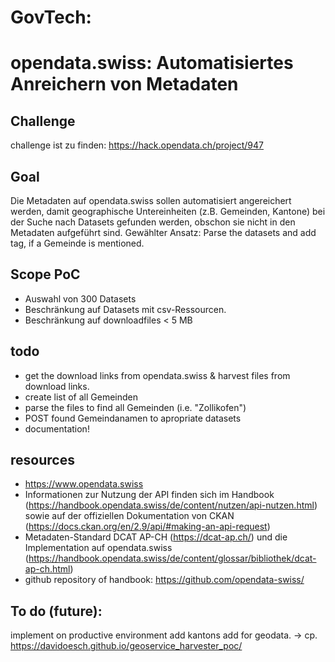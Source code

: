 # GovTech: 

# opendata.swiss: Automatisiertes Anreichern von Metadaten

## Challenge
challenge ist zu finden: https://hack.opendata.ch/project/947

## Goal
Die Metadaten auf opendata.swiss sollen automatisiert angereichert werden, damit geographische Untereinheiten (z.B. Gemeinden, Kantone) bei der Suche 
nach Datasets gefunden werden, obschon sie nicht in den Metadaten aufgeführt sind.
Gewählter Ansatz: Parse the datasets and add tag, if a Gemeinde is mentioned.


## Scope PoC
- Auswahl von 300 Datasets
- Beschränkung auf Datasets mit csv-Ressourcen.
- Beschränkung auf downloadfiles < 5 MB


## todo

- get the download links from opendata.swiss & harvest files from download links. 
- create list of all Gemeinden
- parse the files to find all Gemeinden (i.e. "Zollikofen")
- POST found Gemeindanamen to apropriate datasets
- documentation!


## resources

- https://www.opendata.swiss
- Informationen zur Nutzung der API finden sich im Handbook (https://handbook.opendata.swiss/de/content/nutzen/api-nutzen.html) sowie auf der offiziellen Dokumentation von CKAN (https://docs.ckan.org/en/2.9/api/#making-an-api-request)
- Metadaten-Standard DCAT AP-CH (https://dcat-ap.ch/) und die Implementation auf opendata.swiss (https://handbook.opendata.swiss/de/content/glossar/bibliothek/dcat-ap-ch.html)
- github repository of handbook: https://github.com/opendata-swiss/

## To do (future):
implement on productive environment
add kantons
add for geodata. -> cp. https://davidoesch.github.io/geoservice_harvester_poc/

